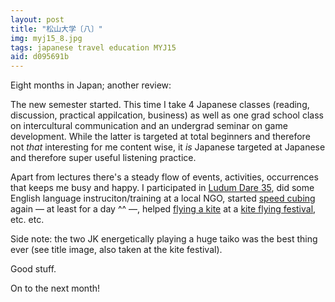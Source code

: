 ```yaml
---
layout: post
title: "松山大学〔八〕"
img: myj15_8.jpg
tags: japanese travel education MYJ15
aid: d095691b
---
```


Eight months in Japan; another review:

The new semester started. This time I take 4 Japanese classes (reading, discussion, practical appilcation, business) as well as one grad school class on intercultural communication and an undergrad seminar on game development. While the latter is targeted at total beginners and therefore not *that* interesting for me content wise, it *is* Japanese targeted at Japanese and therefore super useful listening practice.

Apart from lectures there's a steady flow of events, activities, occurrences that keeps me busy and happy. I participated in [Ludum Dare 35](https://youtu.be/XLC6Lz0eKt4), did some English language instruciton/training at a local NGO, started [speed cubing](https://youtu.be/AI63Md4cZCE) again — at least for a day ^^ —,  helped [flying a kite](/assets/img/blog/myj15_add14.gif) at a [kite flying festival](/assets/img/blog/myj15_add15.jpg), etc. etc.

Side note: the two JK energetically playing a huge taiko was the best thing ever (see title image, also taken at the kite festival).

Good stuff.

On to the next month!